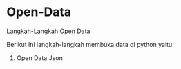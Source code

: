 # Open-Data
Langkah-Langkah Open Data

Berikut ini langkah-langkah membuka data di python yaitu:

1. Open Data Json

